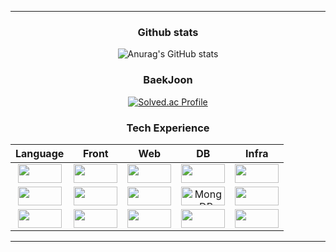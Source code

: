 <div align = 'center'>

<div width=100px><hr></div>


### Github stats
![Anurag's GitHub stats](https://github-readme-stats.vercel.app/api?username=KIMHYUNSOO1999&&show_icons=true&theme=highcontrast)

### BaekJoon 
[![Solved.ac Profile](http://mazassumnida.wtf/api/v2/generate_badge?boj=llllllllllllllllllll)](https://solved.ac/llllllllllllllllllll/)


### Tech Experience 
| Language | Front | Web | DB | Infra |
| :------: | :------: | :------: |:------: | :------:  |
| <img src="https://img.shields.io/badge/Python-3766AB?style=flat-square&logo=Python&logoColor=white" width="70" height="30"/> | <img src="https://img.shields.io/badge/HTML5-E34F26?style=flat-square&logo=html5&logoColor=white" width="70" height="30"/> | <img src="https://img.shields.io/badge/Node.js-339933?style=flat-square&logo=Node.js&logoColor=white" width="70" height="30"/> | <img src="https://img.shields.io/badge/MySQL-4479A1?style=flat-square&logo=MySQL&logoColor=white" width="70" height="30"/> | <img src="https://img.shields.io/badge/Amazon EC2-FF9900?style=flat-square&logo=Amazon EC2&logoColor=white" width="70" height="30"/> |
| <img src="https://img.shields.io/badge/C-A8B9CC?style=flat-square&logo=c&logoColor=white" width="70" height="30"/> | <img src="https://img.shields.io/badge/CSS3-1572B6?style=flat-square&logo=css3&logoColor=white" width="70" height="30"/> | <img src="https://img.shields.io/badge/Flask-000000?style=flat-square&logo=Flask&logoColor=white" width="70" height="30"/> | <img alt="MongoDB" src="https://img.shields.io/badge/MongoDB-47A248?style=flat-square&logo=MongoDB&logoColor=white" width="70" height="30"/> | <img src="https://img.shields.io/badge/Docker-2496ED?style=flat-square&logo=Docker&logoColor=white" width="70" height="30"/> |
| <img src="https://img.shields.io/badge/C++-00599C?style=flat-square&logo=c%2B%2B&logoColor=white" width="70" height="30"/> | <img src="https://img.shields.io/badge/JavaScript-F7DF1E?style=flat-square&logo=javascript&logoColor=white" width="70" height="30"/> | <img src="https://img.shields.io/badge/NGINX-009639?style=flat-square&logo=NGINX&logoColor=white" width="70" height="30"/> | <img src="https://img.shields.io/badge/MariaDB-003545?style=flat-square&logo=MariaDB&logoColor=white" width="70" height="30"/>  | <img src="https://img.shields.io/badge/K8S-326CE5?style=flat-square&logo=kubernetes&logoColor=white" width="70" height="30"/> |

<div width=100px><hr></div></div>

